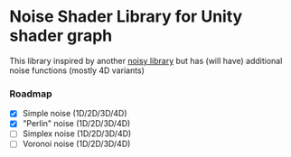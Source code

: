 Noise Shader Library for Unity shader graph
==============================

This library inspired by another [noisy library](https://github.com/JimmyCushnie/Noisy-Nodes/tree/master/NoiseShader) but has (will have) additional noise functions (mostly 4D variants) 

### Roadmap
- [X] Simple noise (1D/2D/3D/4D)
- [X] "Perlin" noise (1D/2D/3D/4D)
- [ ] Simplex noise (1D/2D/3D/4D)
- [ ] Voronoi noise (1D/2D/3D/4D)
